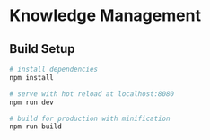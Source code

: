 #  Knowledge Management

## Build Setup

``` bash
# install dependencies
npm install

# serve with hot reload at localhost:8080
npm run dev

# build for production with minification
npm run build

```

